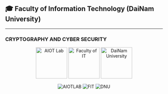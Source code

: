 ## 🎓 Faculty of Information Technology (DaiNam University)

---

### CRYPTOGRAPHY AND CYBER SECURITY

<p align="center">
  <img src="img/aiot.png" alt="AIOT Lab" height="100"/>
  <img src="img/fit.png" alt="Faculty of IT" height="100"/>
  <img src="img/dainam.png" alt="DaiNam University" height="100"/>
</p>

<p align="center">
  <img src="https://img.shields.io/badge/AIOTLAB-b5d900?style=for-the-badge&logo=ai" alt="AIOTLAB"/>
  <img src="https://img.shields.io/badge/FACULTY%20OF%20INFORMATION%20TECHNOLOGY-007ac9?style=for-the-badge&logo=it" alt="FIT"/>
  <img src="https://img.shields.io/badge/DAINAM%20UNIVERSITY-f46324?style=for-the-badge&logo=university" alt="DNU"/>
</p>
